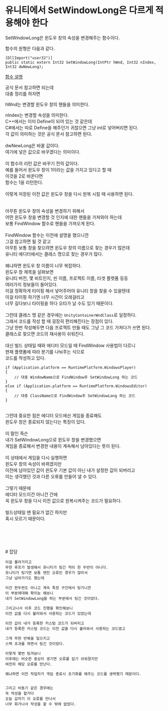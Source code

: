 # 유니티에서 SetWindowLong은 다르게 적용해야 한다

SetWindowLong은 윈도우 창의 속성을 변경해주는 함수이다.</br>

함수의 원형은 다음과 같다.</br>
```
[DllImport("user32")]
public static extern Int32 SetWindowLong(IntPtr hWnd, Int32 nIndex, Int32 dwNewLong);
```
[함수 설명](https://learn.microsoft.com/ko-kr/windows/win32/api/winuser/nf-winuser-setwindowlonga)

공식 문서 참고하면 되는데</br>
대충 정리를 하자면</br>

hWnd는 변경할 윈도우 창의 핸들을 의미한다.</br>

nIndex는 변경할 속성을 의미한다.</br>
C++에서는 이미 Define이 되어 있는 것 같은데</br>
C#에서는 따로 Define을 해주던가 귀찮으면 그냥 int로 넣어버리면 된다.</br>
각 값이 의미하는 것은 공식 문서 참고하면 된다.</br>
</br>
dwNewLong은 바꿀 값이다.</br>
여기에 넣은 값으로 바꾸겠다는 의미이다.</br>
</br>
이 함수의 리턴 값은 바꾸기 전의 값이다.</br>
예를 들어서 윈도우 창이 1이라는 값을 가지고 있다고 할 때</br>
이것을 2로 바꾼다면</br>
함수는 1을 리턴한다.</br>
</br>
이렇게 저장된 이전 값은 윈도우 창을 다시 원복 시킬 때 사용하면 된다.</br>
</br>
</br>
아무튼 윈도우 창의 속성을 변경하기 위해서</br>
어떤 윈도우 창을 변경할 것 인지에 대한 핸들을 가져와야 하는데</br>
보통 FindWindow 함수로 핸들을 가져오게 된다.</br>
</br>
FindWindow 함수는 이전에 설명을 했으니깐</br>
그걸 참고하면 될 것 같고</br>
아무튼 보통 창을 찾으려면 윈도우 창의 이름으로 찾는 경우가 많은데</br>
유니티 에디터에서는 클래스 명으로 찾는 경우가 많다.</br>
</br>
왜냐하면 윈도우 창 이름이 너무 복잡하다.</br>
윈도우 창 제목을 살펴보면</br>
유니티 버전, 몇 비트인지, 씬 이름, 프로젝트 이름, 타겟 플랫폼 등등</br>
여러가지 정보들이 들어있다.</br>
이걸 정확하게 타이핑 해서 넣어주어야 유니티 창을 찾을 수 있을텐데</br>
이걸 타이핑 하기엔 너무 시간이 오래걸리고</br>
너무 길다보니 타이핑을 하다 오타가 날 수도 있기 때문이다.</br>
</br>
그런데 클래스 명 같은 경우에는 `UnityContainerWndClass`로 일정하다.</br>
그래서 코드를 작성 할 때 굉장히 편리해진다는 장점이 있다.</br>
그냥 한번 작성해두면 다음 프로젝트 만들 때도 그냥 그 코드 가져다가 쓰면 된다.</br>
클래스로 찾으면 코드의 재사용이 쉬워진다.</br>
</br>
대신 빌드 상태일 때와 에디터 모드일 때 FindWindow 사용법이 다르니</br>
현재 플랫폼에 따라 분기를 나눠주는 식으로</br>
코드를 작성하고 있다.</br>

```
if (Application.platform == RuntimePlatform.WindowsPlayer)
{
    // 대충 WindowName으로 FindWindow후 SetWindowLong 하는 코드
}
else if (Application.platform == RuntimePlatform.WindowsEditor)
{
    // 대충 ClassName으로 FindWindow후 SetWindowLong 하는 코드
}

```

</br>
그런데 중요한 점은 에디터 모드에선 게임을 종료해도</br>
윈도우 창은 종료되지 않는다는 특징이 있다.</br>
</br>
이 말인 즉슨</br>
내가 SetWindowLong으로 윈도우 창을 변경했으면</br>
게임을 종료해서 변경한 내용이 계속해서 남아있다는 뜻이 된다.</br>
</br>
이 상태에서 게임을 다시 실행하면</br>
윈도우 창의 속성이 바뀌겠지만</br>
이전에 남아있던 값이 윈도우 기본 값이 아닌 내가 설정한 값이 되버리고</br>
이는 생각했던 것과 다른 오류를 만들어 낼 수 있다.</br>
</br>
그렇기 때문에</br>
에디터 모드이건 아니건 간에</br>
꼭 윈도우 창을 다시 이전 값으로 원복시켜주는 코드가 필요하다.</br>
</br>
빌드상태일 땐 필요가 없긴 하지만</br>
혹시 모르기 때문이다.</br>
</br>
</br>
</br>
</br>
</br>
# 잡담

```
이걸 몰라가지고
무한 루프가 발생해서 유니티가 팅긴 적이 한 두번이 아니다.
유니티가 팅기면 보통 엔진 오류인 경우가 많아서
그냥 넘어가기도 했는데

이건 한두번도 아니고 계속 특정 구간에서 팅기니깐
이 부분에대해 확이능 해보니
내가 SetWindowLong을 하는 부분에서 팅긴 것이었다.

그리고나서 이후 코드 진행을 확인해보니
이전 값을 다시 불러와서 사용하는 코드가 있었는데

이전 값이 내가 등록한 커스텀 코드가 되버리고
내가 등록한 커스텀 코드는 이전 값을 다시 불러와서 사용하는 코드였고

그게 무한 반복을 일으키고
스택 초과를 하면서 팅긴 것이었다.

이렇게 몇번 팅겨보니
이후에는 비슷한 증상이 생기면 오류를 잡기 쉬워졌지만
여전히 해당 오류를 만난다.

왜냐하면 이전 작업자가 게임 종료시 초기화를 해주는 코드를 생략했기 때문이다.


그리고 비동기 같은 경우에는
꼭 작성을 할거다
오늘 갑자기 이 오류를 만나서
너무 화가나서 작성을 할 수 밖에 없었다.
```




